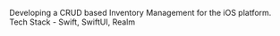 Developing a CRUD based Inventory Management for the iOS platform.
Tech Stack - Swift, SwiftUI, Realm